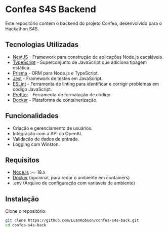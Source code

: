 # Confea S4S Backend

Este repositório contém o backend do projeto Confea, desenvolvido para o Hackathon S4S.

## Tecnologias Utilizadas

- [NestJS](https://nestjs.com/) - Framework para construção de aplicações Node.js escaláveis.
- [TypeScript](https://www.typescriptlang.org/) - Superconjunto de JavaScript que adiciona tipagem estática.
- [Prisma](https://www.prisma.io/) - ORM para Node.js e TypeScript.
- [Jest](https://jestjs.io/) - Framework de testes em JavaScript.
- [ESLint](https://eslint.org/) - Ferramenta de linting para identificar e corrigir problemas em código JavaScript.
- [Prettier](https://prettier.io/) - Ferramenta de formatação de código.
- [Docker](https://www.docker.com/) - Plataforma de containerização.

## Funcionalidades

- Criação e gerenciamento de usuários.
- Integração com a API da OpenAI.
- Validação de dados de entrada.
- Logging com Winston.

## Requisitos

- [Node.js](https://nodejs.org/en/) >= 18.x
- [Docker](https://www.docker.com/) (opcional, para rodar o ambiente em containers)
- .env (Arquivo de configuração com variáveis de ambiente)

## Instalação

Clone o repositório:

```sh
git clone https://github.com/LuanRobson/confea-s4s-back.git
cd confea-s4s-back
